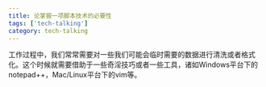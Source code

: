 ```yaml
---
title: 论掌握一项脚本技术的必要性
tags: ['tech-talking']
category: tech-talking
---
```


工作过程中，我们常常需要对一些我们可能会临时需要的数据进行清洗或者格式化。这个时候就需要借助于一些奇淫技巧或者一些工具，诸如Windows平台下的notepad++，Mac/Linux平台下的vim等。

